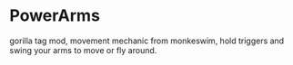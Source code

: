 # PowerArms
gorilla tag mod, movement mechanic from monkeswim, hold triggers and swing your arms to move or fly around.
